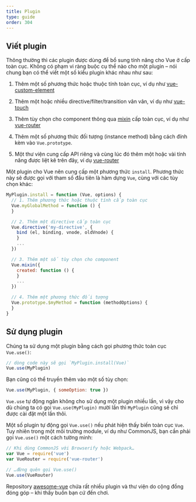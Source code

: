 ```yaml
---
title: Plugin
type: guide
order: 304
---
```


## Viết plugin 

Thông thường thì các plugin được dùng để bổ sung tính năng cho Vue ở cấp toàn cục. Không có phạm vi ràng buộc cụ thể nào cho một plugin – nói chung bạn có thể viết một số kiểu plugin khác nhau như sau: 

1. Thêm một số phương thức hoặc thuộc tính toàn cục, ví dụ như [vue-custom-element](https://github.com/karol-f/vue-custom-element)

2. Thêm một hoặc nhiều directive/filter/transition vân vân, ví dụ như [vue-touch](https://github.com/vuejs/vue-touch)

3. Thêm tùy chọn cho component thông qua [mixin](mixins.html) cấp toàn cục, ví dụ như [vue-router](https://github.com/vuejs/vue-router)

4. Thêm một số phương thức đối tượng (instance method) bằng cách đính kèm vào `Vue.prototype`.

5. Một thư viện cung cấp API riêng và cùng lúc đó thêm một hoặc vài tính năng được liệt kê trên đây, ví dụ [vue-router](https://github.com/vuejs/vue-router)

Một plugin cho Vue nên cung cấp một phương thức `install`. Phương thức này sẽ được gọi với tham số đầu tiên là hàm dựng `Vue`, cùng với các tùy chọn khác:

``` js
MyPlugin.install = function (Vue, options) {
  // 1. Thêm phương thức hoặc thuộc tính cấp toàn cục
  Vue.myGlobalMethod = function () {
  }

  // 2. Thêm một directive cấp toàn cục
  Vue.directive('my-directive', {
    bind (el, binding, vnode, oldVnode) {
    }
    ...
  })

  // 3. Thêm một số tùy chọn cho component
  Vue.mixin({
    created: function () {
    }
    ...
  })

  // 4. Thêm một phương thức đối tượng
  Vue.prototype.$myMethod = function (methodOptions) {
  }
}
```

## Sử dụng plugin

Chúng ta sử dụng một plugin bằng cách gọi phương thức toàn cục `Vue.use()`:

``` js
// dòng code này sẽ gọi `MyPlugin.install(Vue)`
Vue.use(MyPlugin)
```

Bạn cũng có thể truyền thêm vào một số tùy chọn:

``` js
Vue.use(MyPlugin, { someOption: true })
```

`Vue.use` tự động ngăn không cho sử dụng một plugin nhiều lần, vì vậy cho dù chúng ta có gọi `Vue.use(MyPlugin)` mười lần thì `MyPlugin` cũng sẽ chỉ được cài đặt một lần thôi.

Một số plugin tự động gọi `Vue.use()` nếu phát hiện thấy biến toàn cục `Vue`. Tuy nhiên trong một môi trường module, ví dụ như CommonJS, bạn cần phải gọi `Vue.use()` một cách tường minh:

``` js
// Khi dùng CommonJS với Browserify hoặc Webpack…
var Vue = require('vue')
var VueRouter = require('vue-router')

// …đừng quên gọi Vue.use()
Vue.use(VueRouter)
```

Repository [awesome-vue](https://github.com/vuejs/awesome-vue#components--libraries) chứa rất nhiều plugin và thư viện do cộng đồng đóng góp – khi thấy buồn bạn cứ đến chơi.
